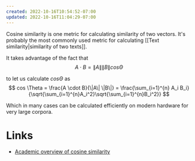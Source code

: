 ```yaml
---
created: 2022-10-16T10:54:52-07:00
updated: 2022-10-16T11:04:29-07:00
---
```


Cosine similarity is one metric for calculating similarity of two vectors. It's probably the most commonly used metric for calculating [[Text similarity|similarity of two texts]].

It takes advantage of the fact that 
$$
A \cdot B = \|A\| \|B\| cos \Theta
$$

to let us calculate $cos \Theta$ as
$$
cos \Theta = \frac{A \cdot B}{\|A\| \|B\|} = \frac{\sum_{i=1}^{n} A_i B_i}{\sqrt{\sum_{i=1}^{n}A_i^2}\sqrt{\sum_{i=1}^{n}B_i^2}}
$$

Which in many cases can be calculated efficiently on modern hardware for very large corpora.


# Links
- [Academic overview of cosine similarity](https://www.sciencedirect.com/topics/computer-science/cosine-similarity)